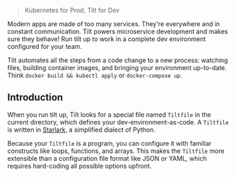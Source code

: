 
> Kubernetes for Prod, Tilt for Dev

Modern apps are made of too many services.
They're everywhere and in constant communication.
Tilt powers microservice development and makes sure they behave!
Run tilt up to work in a complete dev environment configured for your team.

Tilt automates all the steps from a code change to a new process:
watching files, building container images, and bringing your environment up-to-date.
Think `docker build && kubectl apply` or `docker-compose up`.

## Introduction

When you run tilt up, Tilt looks for a special file named `Tiltfile` in the current directory,
which defines your dev-environment-as-code.
A `Tiltfile` is written in [Starlark](https://bazel.build/rules/language), a simplified dialect of Python.

Because your `Tiltfile` is a program, you can configure it with familiar constructs like loops, functions, and arrays.
This makes the `Tiltfile` more extensible than a configuration file format like JSON or YAML,
which requires hard-coding all possible options upfront.
